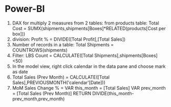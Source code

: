 # Power-BI
1) DAX for multiply 2 measures from 2 tables: 
from products table: Total Cost = SUMX(shipments,shipments[Boxes]*RELATED(products[Cost per box]))
2) division: Profit % = DIVIDE([Total Profit],[Total Sales])
3) Number of records in a table: Total Shipments = COUNTROWS(shipments)
4) Filter: LBS Count = CALCULATE([Total Shipments],shipments[Boxes]<50)
5) In the model view, right click calendar in the data pane and choose mark as date
6) Total Sales (Prev Month) = CALCULATE([Total Sales],PREVIOUSMONTH('calendar'[Date]))
7) MoM Sales Change % = 
    VAR this_month = [Total Sales]
    VAR prev_month = [Total Sales (Prev Month)]
RETURN 
    DIVIDE(this_month-prev_month,prev_month)

